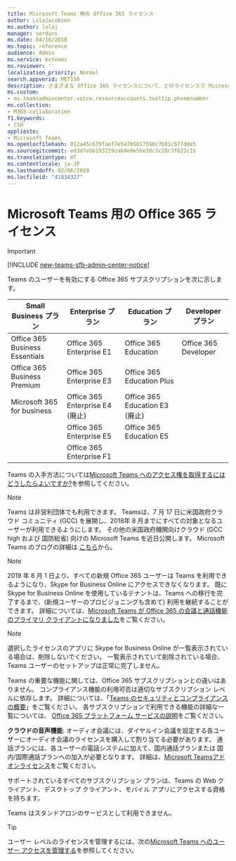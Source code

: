 ```yaml
---
title: Microsoft Teams 用の Office 365 ライセンス
author: LolaJacobsen
ms.author: lolaj
manager: serdars
ms.date: 04/16/2018
ms.topic: reference
audience: Admin
ms.service: msteams
ms.reviewer: ''
localization_priority: Normal
search.appverid: MET150
description: さまざまな Office 365 ライセンスについて、どのライセンスで Microsoft Teams のユーザーが有効になるかについて、およびライセンスを有効にしたり無効にしたりする方法について説明します。
ms.custom:
- ms.teamsadmincenter.voice.resourceaccounts.tooltip.phonenumber
ms.collection:
- M365-collaboration
f1.keywords:
- CSH
appliesto:
- Microsoft Teams
ms.openlocfilehash: 012a45c679faef7e547b5017590c7b81c577dde5
ms.sourcegitcommit: ed3d7ebb193229cab9e0e5be3dc1c28c3f622c1b
ms.translationtype: HT
ms.contentlocale: ja-JP
ms.lasthandoff: 02/06/2020
ms.locfileid: "41834327"
---
```

<a name="office-365-licensing-for-microsoft-teams"></a>Microsoft Teams 用の Office 365 ライセンス
========================================
> [!IMPORTANT]
> [!INCLUDE [new-teams-sfb-admin-center-notice](includes/new-teams-sfb-admin-center-notice.md)]

Teams のユーザーを有効にする Office 365 サブスクリプションを次に示します。

|Small Business プラン  |Enterprise プラン  |Education プラン  |Developer プラン |
|---------|---------|---------|---------|
|Office 365 Business Essentials     |Office 365 Enterprise E1  |Office 365 Education |Office 365 Developer     |
|Office 365 Business Premium     |Office 365 Enterprise E3         |Office 365 Education Plus         |      |
|Microsoft 365 for business     |Office 365 Enterprise E4 (廃止)         |Office 365 Education E3 (廃止)         |  |
|     |Office 365 Enterprise E5         |Office 365 Education E5  | 
|     |Office 365 Enterprise F1 |    |     | 

Teams の入手方法については[Microsoft Teams へのアクセス権を取得するにはどうしたらよいですか?](https://support.office.com/article/How-do-I-get-access-to-Microsoft-Teams-fc7f1634-abd3-4f26-a597-9df16e4ca65b)を参照してください。

> [!NOTE]
> Teams は非営利団体でも利用できます。  Teamsは、7 月 17 日に米国政府クラウド コミュニティ (GCC) を展開し、2018年 8 月までにすべての対象となるユーザーが利用できるようにします。 その他の米国政府機関向けクラウド (GCC high および 国防総省) 向けの Microsoft Teams を近日公開します。 Microsoft Teams のブログの詳細は [こちら](https://techcommunity.microsoft.com/t5/Microsoft-Teams-Blog/Microsoft-Teams-will-be-available-July-17-for-the-US-Government/ba-p/209976)から。

> [!NOTE]
> 2019 年 8 月 1 日より、すべての新規 Office 365 ユーザーは Teams を利用できるようになり、Skype for Business Online にアクセスできなくなります。 既に Skype for Business Online を使用しているテナントは、Teams への移行を完了するまで、(新規ユーザーのプロビジョニングも含めて) 利用を継続することができます。 詳細については、[Microsoft Teams が Office 365 の会議と通話機能のプライマリ クライアントになりました](https://support.microsoft.com/help/4465277/microsoft-teams-now-the-primary-client-for-meetings-and-calling)をご覧ください。

> [!NOTE]
> 選択したライセンスのアプリに Skype for Business Online が一覧表示されている場合は、削除しないでください。 一覧表示されていて削除されている場合、Teams ユーザーのセットアップは正常に完了しません。 
        
Teams の重要な機能に関しては、Office 365 サブスクリプションとの違いはありません。 コンプライアンス機能の利用可否は適切なサブスクリプション レベルに依存します。 詳細については、「[Teams のセキュリティとコンプライアンスの概要](security-compliance-overview.md)」をご覧ください。 各サブスクリプションで利用できる機能の詳細な一覧については、 [Office 365 プラットフォーム サービスの説明](https://technet.microsoft.com/library/office-365-platform-service-description.aspx)をご覧ください。

**クラウドの音声機能**: オーディオ会議には、ダイヤルイン会議を設定する各ユーザーにオーディオ会議のライセンスを購入して割り当てる必要があります。 通話プランには、各ユーザーの電話システムに加えて、国内通話プランまたは 国内/国際通話プランへの加入が必要となります。 詳細は、[Microsoft Teamsアドオンライセンス](teams-add-on-licensing/microsoft-teams-add-on-licensing.md)をご覧ください。

サポートされているすべてのサブスクリプション プランは、Teams の Web クライアント、デスクトップ クライアント、モバイル アプリにアクセスする資格を持ちます。

Teams はスタンドアロンのサービスとして利用できません。

> [!TIP]
> ユーザー レベルのライセンスを管理するには、次の[Microsoft Teams へのユーザー アクセスを管理する](user-access.md)を参照してください。
